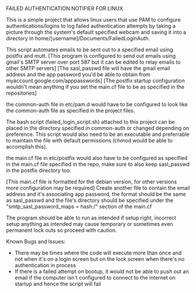 FAILED AUTHENTICATION NOTIFIER FOR LINUX

This is a simple project that allows linux users that use PAM to configure authentications/logins to log failed authentication attempts by taking a picture through the system's default specified webcam and saving it into a directory in home/[username]/Documents/FailedLoginAuth.

This script automates emails to be sent out to a specified email using postfix and mutt. [This program is configured to send out emails using gmail's SMTP server over port 587 but it can be edited to relay emails to other SMTP servers] [The sasl_passwd file will have the gmail email address and the app password you'd be able to obtain from myaccount.google.com/apppasswords]
[The postfix startup configuration wouldn't mean anything if you set the main.cf file to be as specified in the repositories]
 
the common-auth file in etc/pam.d would have to be configured to look like the common-auth file as specified in the project files.

The bash script (failed_login_script.sh) attached to this project can be placed in the directory specified in common-auth or changed depending on preference. This script would also need to be an executable and preferrable to maintain the file with default permissions (chmod would be able to accomplish this). 

the main.cf file in etc/postfix would also have to be configured as specified in the main.cf file specified in the repo, make sure to also keep sasl_passwd in the postfix directory too.

[This main.cf file is formatted for the debian version, for other versions more configuration may be required]
Create another file to contain the email address and it's associating app password, the format should be the same as sasl_passwd and the file's directory should be specified under the "smtp_sasl_password_maps = hash:/"  section of the main.cf 

The program should be able to run as intended if setup right, incorrect setup anything as intended may cause temporary or sometimes even permanent lock outs so proceed with caution.

Known Bugs and Issues:
- There may be times where the code will execute more than once and not when it's on a login screen but on the lock screen when there's no authentication in process
- If there is a failed attempt on bootup, it would not be able to push out an email if the computer isn't configured to connect to the internet on startup and hence the script will fail
